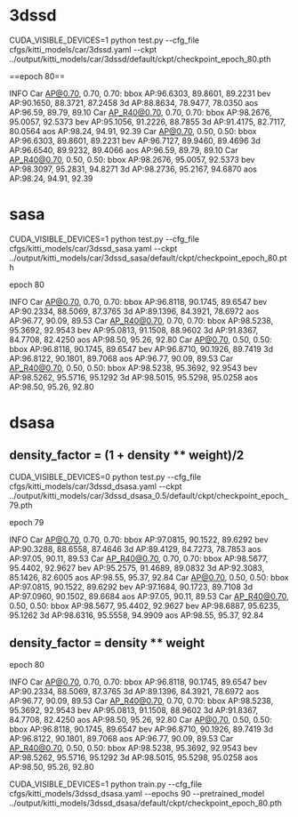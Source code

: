 # 3dssd
CUDA_VISIBLE_DEVICES=1 python test.py --cfg_file cfgs/kitti_models/car/3dssd.yaml --ckpt ../output/kitti_models/car/3dssd/default/ckpt/checkpoint_epoch_80.pth

==epoch 80==

INFO  Car AP@0.70, 0.70, 0.70:
bbox AP:96.6303, 89.8601, 89.2231
bev  AP:90.1650, 88.3721, 87.2458
3d   AP:88.8634, 78.9477, 78.0350
aos  AP:96.59, 89.79, 89.10
Car AP_R40@0.70, 0.70, 0.70:
bbox AP:98.2676, 95.0057, 92.5373
bev  AP:95.1056, 91.2226, 88.7855
3d   AP:91.4175, 82.7117, 80.0564
aos  AP:98.24, 94.91, 92.39
Car AP@0.70, 0.50, 0.50:
bbox AP:96.6303, 89.8601, 89.2231
bev  AP:96.7127, 89.9460, 89.4696
3d   AP:96.6540, 89.9232, 89.4066
aos  AP:96.59, 89.79, 89.10
Car AP_R40@0.70, 0.50, 0.50:
bbox AP:98.2676, 95.0057, 92.5373
bev  AP:98.3097, 95.2831, 94.8271
3d   AP:98.2736, 95.2167, 94.6870
aos  AP:98.24, 94.91, 92.39

# sasa
CUDA_VISIBLE_DEVICES=1 python test.py --cfg_file cfgs/kitti_models/car/3dssd_sasa.yaml --ckpt ../output/kitti_models/car/3dssd_sasa/default/ckpt/checkpoint_epoch_80.pth

epoch 80

INFO  Car AP@0.70, 0.70, 0.70:
bbox AP:96.8118, 90.1745, 89.6547
bev  AP:90.2334, 88.5069, 87.3765
3d   AP:89.1396, 84.3921, 78.6972
aos  AP:96.77, 90.09, 89.53
Car AP_R40@0.70, 0.70, 0.70:
bbox AP:98.5238, 95.3692, 92.9543
bev  AP:95.0813, 91.1508, 88.9602
3d   AP:91.8367, 84.7708, 82.4250
aos  AP:98.50, 95.26, 92.80
Car AP@0.70, 0.50, 0.50:
bbox AP:96.8118, 90.1745, 89.6547
bev  AP:96.8710, 90.1926, 89.7419
3d   AP:96.8122, 90.1801, 89.7068
aos  AP:96.77, 90.09, 89.53
Car AP_R40@0.70, 0.50, 0.50:
bbox AP:98.5238, 95.3692, 92.9543
bev  AP:98.5262, 95.5716, 95.1292
3d   AP:98.5015, 95.5298, 95.0258
aos  AP:98.50, 95.26, 92.80


# dsasa
## density_factor = (1 + density ** weight)/2
CUDA_VISIBLE_DEVICES=0 python test.py --cfg_file cfgs/kitti_models/car/3dssd_dsasa.yaml --ckpt ../output/kitti_models/car/3dssd_dsasa_0.5/default/ckpt/checkpoint_epoch_79.pth

epoch 79

INFO  Car AP@0.70, 0.70, 0.70:
bbox AP:97.0815, 90.1522, 89.6292
bev  AP:90.3288, 88.6558, 87.4646
3d   AP:89.4129, 84.7273, 78.7853
aos  AP:97.05, 90.11, 89.53
Car AP_R40@0.70, 0.70, 0.70:
bbox AP:98.5677, 95.4402, 92.9627
bev  AP:95.2575, 91.4689, 89.0832
3d   AP:92.3083, 85.1426, 82.6005
aos  AP:98.55, 95.37, 92.84
Car AP@0.70, 0.50, 0.50:
bbox AP:97.0815, 90.1522, 89.6292
bev  AP:97.1684, 90.1723, 89.7108
3d   AP:97.0960, 90.1502, 89.6684
aos  AP:97.05, 90.11, 89.53
Car AP_R40@0.70, 0.50, 0.50:
bbox AP:98.5677, 95.4402, 92.9627
bev  AP:98.6887, 95.6235, 95.1262
3d   AP:98.6316, 95.5558, 94.9909
aos  AP:98.55, 95.37, 92.84

## density_factor =  density ** weight
epoch 80

INFO  Car AP@0.70, 0.70, 0.70:
bbox AP:96.8118, 90.1745, 89.6547
bev  AP:90.2334, 88.5069, 87.3765
3d   AP:89.1396, 84.3921, 78.6972
aos  AP:96.77, 90.09, 89.53
Car AP_R40@0.70, 0.70, 0.70:
bbox AP:98.5238, 95.3692, 92.9543
bev  AP:95.0813, 91.1508, 88.9602
3d   AP:91.8367, 84.7708, 82.4250
aos  AP:98.50, 95.26, 92.80
Car AP@0.70, 0.50, 0.50:
bbox AP:96.8118, 90.1745, 89.6547
bev  AP:96.8710, 90.1926, 89.7419
3d   AP:96.8122, 90.1801, 89.7068
aos  AP:96.77, 90.09, 89.53
Car AP_R40@0.70, 0.50, 0.50:
bbox AP:98.5238, 95.3692, 92.9543
bev  AP:98.5262, 95.5716, 95.1292
3d   AP:98.5015, 95.5298, 95.0258
aos  AP:98.50, 95.26, 92.80

CUDA_VISIBLE_DEVICES=1 python train.py --cfg_file cfgs/kitti_models/3dssd_dsasa.yaml --epochs 90 --pretrained_model ../output/kitti_models/3dssd_dsasa/default/ckpt/checkpoint_epoch_80.pth
